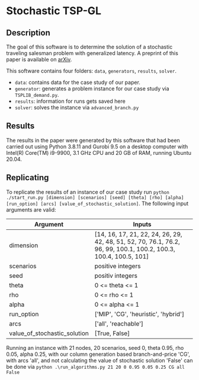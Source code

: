 # Stochastic TSP-GL

## Description

The goal of this software is to determine the solution of a stochastic traveling salesman problem with generalized latency. A preprint of this paper is available on [arXiv](https://arxiv.org/abs/2311.09923).

This software contains four folders: `data`, `generators`, `results`, `solver`. 
- `data`: contains data for the case study of our paper.
- `generator`: generates a problem instance for our case study via `TSPLIB_demand.py`.
- `results`: information for runs gets saved here
- `solver`: solves the instance via `advanced_branch.py`


## Results

The results in the paper were generated by this software that had been carried out using Python 3.8.11 and Gurobi 9.5 on a desktop computer with Intel(R) Core(TM) i9-9900, 3.1 GHz CPU and 20 GB of RAM, running
Ubuntu 20.04.


## Replicating
To replicate the results of an instance of our case study run `python ./start_run.py [dimension] [scenarios] [seed] [theta] [rho] [alpha] [run_option] [arcs] [value_of_stochastic_solution]`.
The following input arguments are valid:

| Argument | Inputs |
| --- | --- |
| dimension |[14, 16, 17, 21, 22, 24, 26, 29, 42, 48, 51, 52, 70, 76.1, 76.2, 96, 99, 100.1, 100.2, 100.3, 100.4, 100.5, 101] |
| scenarios | positive integers |
| seed | positiv integers |
| theta | 0 <= theta <= 1 |
| rho | 0 <= rho <= 1 |
| alpha | 0 <= alpha <= 1 |
| run_option | ['MIP', 'CG', 'heuristic', 'hybrid'] |
| arcs | ['all', 'reachable'] |
| value_of_stochastic_solution | [True, False] |

Running an instance with 21 nodes, 20 scenarios, seed 0, theta 0.95, rho 0.05, alpha 0.25, with our column generation based branch-and-price 'CG', with arcs 'all', and not calculating the value of stochastic solution 'False'  can be done via 
`python .\run_algorithms.py 21 20 0 0.95 0.05 0.25 CG all False`


